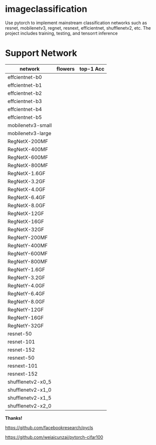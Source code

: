 # imageclassification
Use pytorch to implement mainstream classification networks such as resnet, mobilenetv3, regnet, resnext, efficientnet, shufflenetv2, etc. The project includes training, testing, and tensorrt inference

# Support Network
| network | flowers | top-1 Acc |
|------|------|------|
|effcientnet-b0| | |
|effcientnet-b1| | |
|effcientnet-b2| | |
|effcientnet-b3| | |
|effcientnet-b4| | |
|effcientnet-b5| | |
|mobilenetv3-small| | |
|mobilenetv3-large| | |
|RegNetX-200MF| | |
|RegNetX-400MF| | |
|RegNetX-600MF| | |
|RegNetX-800MF| | |
|RegNetX-1.6GF| | |
|RegNetX-3.2GF| | |
|RegNetX-4.0GF| | |
|RegNetX-6.4GF| | |
|RegNetX-8.0GF| | |
|RegNetX-12GF| | |
|RegNetX-16GF| | |
|RegNetX-32GF| | |
|RegNetY-200MF| | |
|RegNetY-400MF| | |
|RegNetY-600MF| | |
|RegNetY-800MF| | |
|RegNetY-1.6GF| | |
|RegNetY-3.2GF| | |
|RegNetY-4.0GF| | |
|RegNetY-6.4GF| | |
|RegNetY-8.0GF| | |
|RegNetY-12GF| | |
|RegNetY-16GF| | |
|RegNetY-32GF| | |
|resnet-50| | |
|resnet-101| | |
|resnet-152| | |
|resnext-50| | |
|resnext-101| | |
|resnext-152| | |
|shufflenetv2-x0_5| | |
|shufflenetv2-x1_0| | |
|shufflenetv2-x1_5| | |
|shufflenetv2-x2_0| | |


**Thanks!**


<https://github.com/facebookresearch/pycls>

<https://github.com/weiaicunzai/pytorch-cifar100>